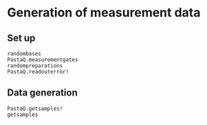# Generation of measurement data

## Set up

```@docs
randombases
PastaQ.measurementgates
randompreparations
PastaQ.readouterror!
```

## Data generation 

```@docs
PastaQ.getsamples!
getsamples
```
